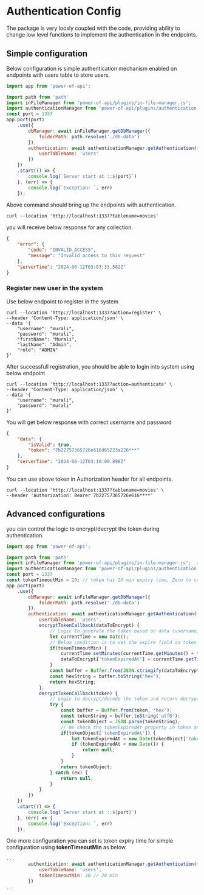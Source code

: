 # Authentication Config

The package is very loosly coupled with the code, providing ability to change low level functions to implement the authentication in the endpoints.

## Simple configuration

Below configuration is simple authentication mechanism enabled on endpoints with users table to store users.

```js
import app from 'power-of-api';

import path from 'path'
import inFileManager from 'power-of-api/plugins/in-file-manager.js';
import authenticationManager from 'power-of-api/plugins/authentication-manager.js'
const port = 1337
app.port(port)
    .use({
        dbManager: await inFileManager.getDbManager({
            folderPath: path.resolve('./db-data')
        }),
        authentication: await authenticationManager.getAuthentication({
            userTableName: 'users'
        })
    })
    .start(() => {
        console.log(`Server start at ::${port}`)
    }, (err) => {
        console.log(`Exception: `, err)
    });
```
Above command should bring up the endpoints with authentication.


```shell
curl --location 'http://localhost:1337?tablename=movies'
```

you will receive below response for any collection.

```json
{
    "error": {
        "code": "INVALID_ACCESS",
        "message": "Invalid access to this request"
    },
    "serverTime": "2024-06-12T03:07:33.582Z"
}
```

### Register new user in the system

Use below endpoint to register in the system

```shell
curl --location 'http://localhost:1337?action=register' \
--header 'Content-Type: application/json' \
--data '{
    "username": "murali",
    "password": "murali",
    "firstName": "Murali",
    "lastName": "Admin",
    "role": "ADMIN"
}'
```

After successfull registration, you should be able to login into system using below endpoint

```shell
curl --location 'http://localhost:1337?action=authenticate' \
--header 'Content-Type: application/json' \
--data '{
    "username": "murali",
    "password": "murali"
}'

```

You will get below response with correct username and password

```json
{
    "data": {
        "isValid": true,
        "token": "7b22757365726e616d65223a226***"
    },
    "serverTime": "2024-06-12T03:10:00.898Z"
}
```

You can use above token in Authorization header for all endpoints.

```shell
curl --location 'http://localhost:1337?tablename=movies' \
--header 'Authorization: Bearer 7b22757365726e616****'
```

## Advanced configurations

you can control the logic to encrypt/decrypt the token during authentication.

```js
import app from 'power-of-api';

import path from 'path'
import inFileManager from 'power-of-api/plugins/in-file-manager.js';  // plugin for storing data in file system
import authenticationManager from 'power-of-api/plugins/authentication-manager.js' // plugin for enabling authentication
const port = 1337
const tokenTimeoutMin = 20; // token has 20 min expiry time, Zero to create token without expiry time
app.port(port)
    .use({
        dbManager: await inFileManager.getDbManager({
            folderPath: path.resolve('./db-data')
        }),
        authentication: await authenticationManager.getAuthentication({
            userTableName: 'users',
            encryptTokenCallback(dataToEncrypt) {
                // Logic to generate the token based on data (username, role)
                let currentTime = new Date();
                // Below condition is to set the expire field on token if tokenTimeout is >0
                if(tokenTimeoutMin) {
                    currentTime.setMinutes(currentTime.getMinutes() + tokenTimeoutMin);
                    dataToEncrypt['tokenExpiredAt'] = currentTime.getTime();
                }
                const buffer = Buffer.from(JSON.stringify(dataToEncrypt), 'utf8');
                const hexString = buffer.toString('hex');
                return hexString;
            },
            decryptTokenCallback(token) {
                // Logic to decrypt/decode the token and return decrypted/decoded data
                try {
                    const buffer = Buffer.from(token, 'hex');
                    const tokenString = buffer.toString('utf8');
                    const tokenObject = JSON.parse(tokenString);
                    // We check the tokenExpiredAt property in token and check the current time, else we skip the token expiry validation
                    if(tokenObject['tokenExpiredAt']) {
                        let tokenExpiredAt = new Date(tokenObject['tokenExpiredAt']);
                        if (tokenExpiredAt < new Date()) {
                            return null;
                        }
                    }
                    return tokenObject;
                } catch (ex) {
                    return null;
                }
            }
        })
    })
    .start(() => {
        console.log(`Server start at ::${port}`)
    }, (err) => {
        console.log(`Exception: `, err)
    });

```

One more configuration you can set is token expiry time for simple configuration using **tokenTimeoutMin** as below.

```js
...
        authentication: await authenticationManager.getAuthentication({
            userTableName: 'users',
            tokenTimeoutMin: 20 // 20 min
        })
...

```